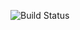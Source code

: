 ![Build Status](https://codebuild.us-east-1.amazonaws.com/badges?uuid=eyJlbmNyeXB0ZWREYXRhIjoiYlpWVUVQOTA5VWYrL3dtbmxrRTd6NWJ4YlBscUduL0EyWnZ4T3d6VSs3RTZTWTQ0UTluYzR1R3Nad3JsMng2aHZUTExsSEhLRXczMkRoK3NUSUMrM2NrPSIsIml2UGFyYW1ldGVyU3BlYyI6InA1M1V6dVBTZ1I3QXhWbkoiLCJtYXRlcmlhbFNldFNlcmlhbCI6MX0%3D&branch=master)
